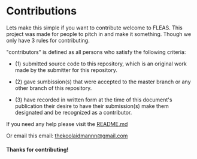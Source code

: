 # Contributions 

Lets make this simple if you want to contribute welcome to FLEAS. This project was made for people to pitch in and make it 
something. Though we only have 3 rules for contributing. 

"contributors" is defined as all persons who satisfy the following criteria:

- (1) submitted source code to this repository, which is an original work made by the submitter for this repository.

- (2) gave sumbission(s) that were accepted to the master branch or any other branch of this repository.

- (3) have recorded in written form at the time of this document's publication their desire to have their submission(s) 
make them designated and be recognized as a contributor. 

If you need any help please visit the [README.md](https://github.com/OVER-NULL/FLEAS/blob/master/README.md)

Or email this email: thekoolaidmannn@gmail.com 

#### Thanks for contributing! 
